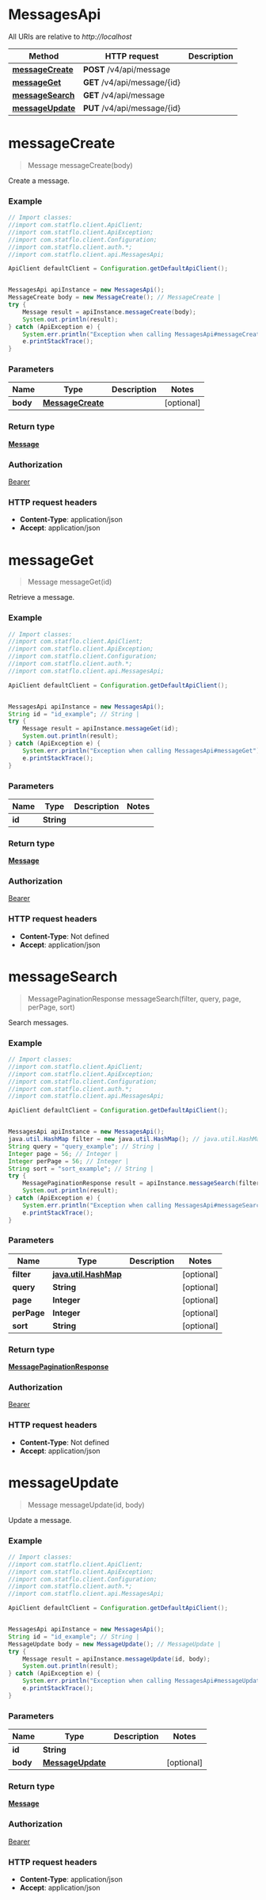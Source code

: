 # MessagesApi

All URIs are relative to *http://localhost*

Method | HTTP request | Description
------------- | ------------- | -------------
[**messageCreate**](MessagesApi.md#messageCreate) | **POST** /v4/api/message | 
[**messageGet**](MessagesApi.md#messageGet) | **GET** /v4/api/message/{id} | 
[**messageSearch**](MessagesApi.md#messageSearch) | **GET** /v4/api/message | 
[**messageUpdate**](MessagesApi.md#messageUpdate) | **PUT** /v4/api/message/{id} | 

<a name="messageCreate"></a>
# **messageCreate**
> Message messageCreate(body)



Create a message.

### Example
```java
// Import classes:
//import com.statflo.client.ApiClient;
//import com.statflo.client.ApiException;
//import com.statflo.client.Configuration;
//import com.statflo.client.auth.*;
//import com.statflo.client.api.MessagesApi;

ApiClient defaultClient = Configuration.getDefaultApiClient();


MessagesApi apiInstance = new MessagesApi();
MessageCreate body = new MessageCreate(); // MessageCreate | 
try {
    Message result = apiInstance.messageCreate(body);
    System.out.println(result);
} catch (ApiException e) {
    System.err.println("Exception when calling MessagesApi#messageCreate");
    e.printStackTrace();
}
```

### Parameters

Name | Type | Description  | Notes
------------- | ------------- | ------------- | -------------
 **body** | [**MessageCreate**](MessageCreate.md)|  | [optional]

### Return type

[**Message**](Message.md)

### Authorization

[Bearer](../README.md#Bearer)

### HTTP request headers

 - **Content-Type**: application/json
 - **Accept**: application/json

<a name="messageGet"></a>
# **messageGet**
> Message messageGet(id)



Retrieve a message.

### Example
```java
// Import classes:
//import com.statflo.client.ApiClient;
//import com.statflo.client.ApiException;
//import com.statflo.client.Configuration;
//import com.statflo.client.auth.*;
//import com.statflo.client.api.MessagesApi;

ApiClient defaultClient = Configuration.getDefaultApiClient();


MessagesApi apiInstance = new MessagesApi();
String id = "id_example"; // String | 
try {
    Message result = apiInstance.messageGet(id);
    System.out.println(result);
} catch (ApiException e) {
    System.err.println("Exception when calling MessagesApi#messageGet");
    e.printStackTrace();
}
```

### Parameters

Name | Type | Description  | Notes
------------- | ------------- | ------------- | -------------
 **id** | **String**|  |

### Return type

[**Message**](Message.md)

### Authorization

[Bearer](../README.md#Bearer)

### HTTP request headers

 - **Content-Type**: Not defined
 - **Accept**: application/json

<a name="messageSearch"></a>
# **messageSearch**
> MessagePaginationResponse messageSearch(filter, query, page, perPage, sort)



Search messages.

### Example
```java
// Import classes:
//import com.statflo.client.ApiClient;
//import com.statflo.client.ApiException;
//import com.statflo.client.Configuration;
//import com.statflo.client.auth.*;
//import com.statflo.client.api.MessagesApi;

ApiClient defaultClient = Configuration.getDefaultApiClient();


MessagesApi apiInstance = new MessagesApi();
java.util.HashMap filter = new java.util.HashMap(); // java.util.HashMap | 
String query = "query_example"; // String | 
Integer page = 56; // Integer | 
Integer perPage = 56; // Integer | 
String sort = "sort_example"; // String | 
try {
    MessagePaginationResponse result = apiInstance.messageSearch(filter, query, page, perPage, sort);
    System.out.println(result);
} catch (ApiException e) {
    System.err.println("Exception when calling MessagesApi#messageSearch");
    e.printStackTrace();
}
```

### Parameters

Name | Type | Description  | Notes
------------- | ------------- | ------------- | -------------
 **filter** | [**java.util.HashMap**](.md)|  | [optional]
 **query** | **String**|  | [optional]
 **page** | **Integer**|  | [optional]
 **perPage** | **Integer**|  | [optional]
 **sort** | **String**|  | [optional]

### Return type

[**MessagePaginationResponse**](MessagePaginationResponse.md)

### Authorization

[Bearer](../README.md#Bearer)

### HTTP request headers

 - **Content-Type**: Not defined
 - **Accept**: application/json

<a name="messageUpdate"></a>
# **messageUpdate**
> Message messageUpdate(id, body)



Update a message.

### Example
```java
// Import classes:
//import com.statflo.client.ApiClient;
//import com.statflo.client.ApiException;
//import com.statflo.client.Configuration;
//import com.statflo.client.auth.*;
//import com.statflo.client.api.MessagesApi;

ApiClient defaultClient = Configuration.getDefaultApiClient();


MessagesApi apiInstance = new MessagesApi();
String id = "id_example"; // String | 
MessageUpdate body = new MessageUpdate(); // MessageUpdate | 
try {
    Message result = apiInstance.messageUpdate(id, body);
    System.out.println(result);
} catch (ApiException e) {
    System.err.println("Exception when calling MessagesApi#messageUpdate");
    e.printStackTrace();
}
```

### Parameters

Name | Type | Description  | Notes
------------- | ------------- | ------------- | -------------
 **id** | **String**|  |
 **body** | [**MessageUpdate**](MessageUpdate.md)|  | [optional]

### Return type

[**Message**](Message.md)

### Authorization

[Bearer](../README.md#Bearer)

### HTTP request headers

 - **Content-Type**: application/json
 - **Accept**: application/json

